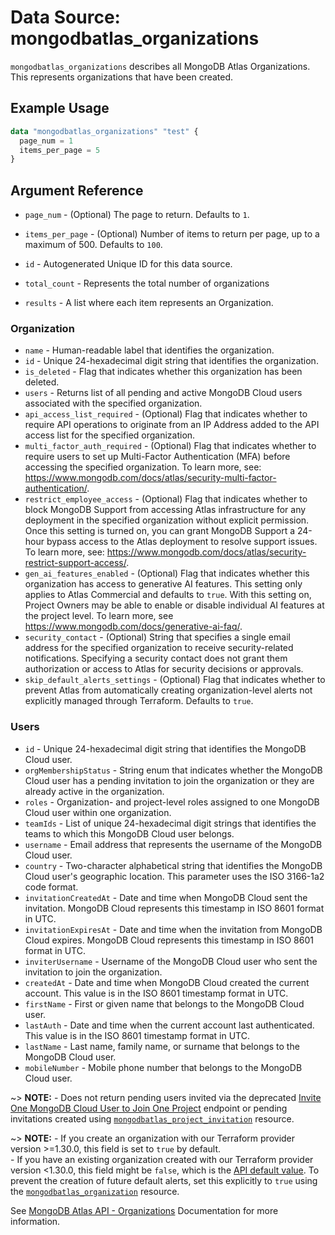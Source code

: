 # Data Source: mongodbatlas_organizations

`mongodbatlas_organizations` describes all MongoDB Atlas Organizations. This represents organizations that have been created.


## Example Usage

```terraform
data "mongodbatlas_organizations" "test" {
  page_num = 1
  items_per_page = 5
}
```

## Argument Reference
* `page_num` - (Optional)  	The page to return. Defaults to `1`.
* `items_per_page` - (Optional) Number of items to return per page, up to a maximum of 500. Defaults to `100`.


* `id` - Autogenerated Unique ID for this data source.
* `total_count` - Represents the total number of organizations

* `results` - A list where each item represents an Organization.


### Organization

* `name` - Human-readable label that identifies the organization.
* `id` - Unique 24-hexadecimal digit string that identifies the organization.
* `is_deleted` - Flag that indicates whether this organization has been deleted.
* `users` - Returns list of all pending and active MongoDB Cloud users associated with the specified organization.
* `api_access_list_required` - (Optional) Flag that indicates whether to require API operations to originate from an IP Address added to the API access list for the specified organization.
* `multi_factor_auth_required` - (Optional) Flag that indicates whether to require users to set up Multi-Factor Authentication (MFA) before accessing the specified organization. To learn more, see: https://www.mongodb.com/docs/atlas/security-multi-factor-authentication/.
* `restrict_employee_access` - (Optional) Flag that indicates whether to block MongoDB Support from accessing Atlas infrastructure for any deployment in the specified organization without explicit permission. Once this setting is turned on, you can grant MongoDB Support a 24-hour bypass access to the Atlas deployment to resolve support issues. To learn more, see: https://www.mongodb.com/docs/atlas/security-restrict-support-access/.
* `gen_ai_features_enabled` - (Optional) Flag that indicates whether this organization has access to generative AI features. This setting only applies to Atlas Commercial and defaults to `true`. With this setting on, Project Owners may be able to enable or disable individual AI features at the project level. To learn more, see https://www.mongodb.com/docs/generative-ai-faq/.
* `security_contact` - (Optional) String that specifies a single email address for the specified organization to receive security-related notifications. Specifying a security contact does not grant them authorization or access to Atlas for security decisions or approvals.
* `skip_default_alerts_settings` - (Optional) Flag that indicates whether to prevent Atlas from automatically creating organization-level alerts not explicitly managed through Terraform. Defaults to `true`. 


### Users
* `id` - Unique 24-hexadecimal digit string that identifies the MongoDB Cloud user.
* `orgMembershipStatus` - String enum that indicates whether the MongoDB Cloud user has a pending invitation to join the organization or they are already active in the organization.
* `roles` - Organization- and project-level roles assigned to one MongoDB Cloud user within one organization.
* `teamIds` - List of unique 24-hexadecimal digit strings that identifies the teams to which this MongoDB Cloud user belongs.
* `username` - Email address that represents the username of the MongoDB Cloud user.
* `country` - Two-character alphabetical string that identifies the MongoDB Cloud user's geographic location. This parameter uses the ISO 3166-1a2 code format.
* `invitationCreatedAt` - Date and time when MongoDB Cloud sent the invitation. MongoDB Cloud represents this timestamp in ISO 8601 format in UTC.
* `invitationExpiresAt` - Date and time when the invitation from MongoDB Cloud expires. MongoDB Cloud represents this timestamp in ISO 8601 format in UTC.
* `inviterUsername` - Username of the MongoDB Cloud user who sent the invitation to join the organization.
* `createdAt` - Date and time when MongoDB Cloud created the current account. This value is in the ISO 8601 timestamp format in UTC.
* `firstName` - First or given name that belongs to the MongoDB Cloud user.
* `lastAuth` - Date and time when the current account last authenticated. This value is in the ISO 8601 timestamp format in UTC.
* `lastName` - Last name, family name, or surname that belongs to the MongoDB Cloud user.
* `mobileNumber` - Mobile phone number that belongs to the MongoDB Cloud user.

~> **NOTE:** - Does not return pending users invited via the deprecated [Invite One MongoDB Cloud User to Join One Project](https://www.mongodb.com/docs/api/doc/atlas-admin-api-v2/operation/operation-createprojectinvitation) endpoint or pending invitations created using [`mongodbatlas_project_invitation`](../resources/project_invitation.md) resource.


~> **NOTE:** - If you create an organization with our Terraform provider version >=1.30.0, this field is set to `true` by default.<br> - If you have an existing organization created with our Terraform provider version <1.30.0, this field might be `false`, which is the [API default value](https://www.mongodb.com/docs/atlas/reference/api-resources-spec/v2/#tag/Organizations/operation/createOrganization). To prevent the creation of future default alerts, set this explicitly to `true` using the [`mongodbatlas_organization`](../resources/organization.md) resource.


See [MongoDB Atlas API - Organizations](https://www.mongodb.com/docs/atlas/reference/api-resources-spec/#tag/Organizations/operation/listOrganizations)  Documentation for more information.
